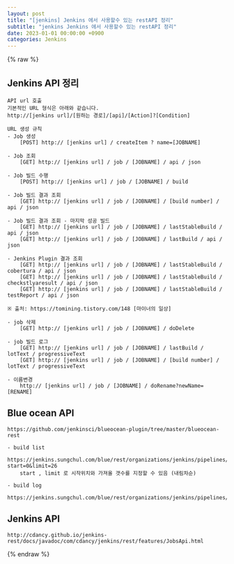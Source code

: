 ```yaml
---  
layout: post  
title: "[jenkins] Jenkins 에서 사용할수 있는 restAPI 정리"  
subtitle: "jenkins Jenkins 에서 사용할수 있는 restAPI 정리"  
date: 2023-01-01 00:00:00 +0900  
categories: Jenkins  
---  
```

{% raw %}  
## Jenkins API 정리  
  
	API url 호출  
	기본적인 URL 형식은 아래와 같습니다.  
	http://[jenkins url]/[원하는 경로]/[api]/[Action]?[Condition]  
  
	URL 생성 규칙  
	- Job 생성  
		[POST] http:// [jenkins url] / createItem ? name=[JOBNAME]  
  
	- Job 조회  
		[GET] http:// [jenkins url] / job / [JOBNAME] / api / json  
  
	- Job 빌드 수행  
		[POST] http:// [jenkins url] / job / [JOBNAME] / build  
  
	- Job 빌드 결과 조회  
		[GET] http:// [jenkins url] / job / [JOBNAME] / [build number] / api / json  
  
	- Job 빌드 결과 조회 - 마지막 성공 빌드  
		[GET] http:// [jenkins url] / job / [JOBNAME] / lastStableBuild / api / json  
		[GET] http:// [jenkins url] / job / [JOBNAME] / lastBuild / api / json  
  
	- Jenkins Plugin 결과 조회  
		[GET] http:// [jenkins url] / job / [JOBNAME] / lastStableBuild / cobertura / api / json  
		[GET] http:// [jenkins url] / job / [JOBNAME] / lastStableBuild / checkstlyaresult / api / json  
		[GET] http:// [jenkins url] / job / [JOBNAME] / lastStableBuild / testReport / api / json  
  
	※ 출처: https://tomining.tistory.com/148 [마이너의 일상]  
  
	- job 삭제  
		[GET] http:// [jenkins url] / job / [JOBNAME] / doDelete  
  
	- job 빌드 로그  
		[GET] http:// [jenkins url] / job / [JOBNAME] / lastBuild / lotText / progressiveText  
		[GET] http:// [jenkins url] / job / [JOBNAME] / [build number] / lotText / progressiveText  
  
	- 이름변경  
		http:// [jenkins url] / job / [JOBNAME] / doRename?newName=[RENAME]  
  
## Blue ocean API  
	https://github.com/jenkinsci/blueocean-plugin/tree/master/blueocean-rest  
  
	- build list  
		https://jenkins.sungchul.com/blue/rest/organizations/jenkins/pipelines/sungchulJenkinsFolder/sungchulJob1/runs/?start=0&limit=26  
		start , limit 로 시작위치와 가져올 갯수를 지정할 수 있음 (내림차순)  
  
	- build log  
		https://jenkins.sungchul.com/blue/rest/organizations/jenkins/pipelines/sungchulJenkinsFolder/pipelines/sungchulJob1/runs/47/nodes/29/steps/33/log/  
  
## Jenkins API  
	http://cdancy.github.io/jenkins-rest/docs/javadoc/com/cdancy/jenkins/rest/features/JobsApi.html  
  
{% endraw %}